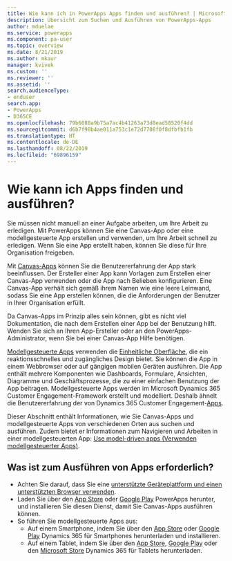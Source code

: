 ```yaml
---
title: Wie kann ich in PowerApps Apps finden und ausführen? | Microsoft-Dokumentation
description: Übersicht zum Suchen und Ausführen von PowerApps-Apps
author: mduelae
ms.service: powerapps
ms.component: pa-user
ms.topic: overview
ms.date: 8/21/2019
ms.author: mkaur
manager: kvivek
ms.custom: ''
ms.reviewer: ''
ms.assetid: ''
search.audienceType:
- enduser
search.app:
- PowerApps
- D365CE
ms.openlocfilehash: 79b6088a9b75a7ac4b41263a73d8ead58520f4dd
ms.sourcegitcommit: d6b7f98b4ae011a753c1e72d7708f0f8dfbfb1fb
ms.translationtype: HT
ms.contentlocale: de-DE
ms.lasthandoff: 08/22/2019
ms.locfileid: "69896159"
---
```

# <a name="how-do-i-find-and-run-apps"></a>Wie kann ich Apps finden und ausführen?

Sie müssen nicht manuell an einer Aufgabe arbeiten, um Ihre Arbeit zu erledigen. Mit PowerApps können Sie eine Canvas-App oder eine modellgesteuerte App erstellen und verwenden, um Ihre Arbeit schnell zu erledigen. Wenn Sie eine App erstellt haben, können Sie diese für Ihre Organisation freigeben. 

Mit [Canvas-Apps](/powerapps/maker/canvas-apps/getting-started) können Sie die Benutzererfahrung der App stark beeinflussen. Der Ersteller einer App kann Vorlagen zum Erstellen einer Canvas-App verwenden oder die App nach Belieben konfigurieren. Eine Canvas-App verhält sich gemäß ihrem Namen wie eine leere Leinwand, sodass Sie eine App erstellen können, die die Anforderungen der Benutzer in Ihrer Organisation erfüllt.

Da Canvas-Apps im Prinzip alles sein können, gibt es nicht viel Dokumentation, die nach dem Erstellen einer App bei der Benutzung hilft. Wenden Sie sich an Ihren App-Ersteller oder an den PowerApps-Administrator, wenn Sie bei einer Canvas-App Hilfe benötigen.

[Modellgesteuerte Apps](/powerapps/maker/model-driven-apps/model-driven-app-overview) verwenden die [Einheitliche Oberfläche](unified-interface.md), die ein reaktionsschnelles und zugängliches Design bietet. Sie können die App in einem Webbrowser oder auf gängigen mobilen Geräten ausführen. Die App enthält mehrere Komponenten wie Dashboards, Formulare, Ansichten, Diagramme und Geschäftsprozesse, die zu einer einfachen Benutzung der App beitragen. Modellgesteuerte Apps werden im Microsoft Dynamics 365 Customer Engagement-Framework erstellt und modelliert. Deshalb ähnelt die Benutzererfahrung der von Dynamics 365 Customer Engagement-[Apps](/dynamics365/customer-engagement/basics/business-apps-dynamics-365).

Dieser Abschnitt enthält Informationen, wie Sie Canvas-Apps und modellgesteuerte Apps von verschiedenen Orten aus suchen und ausführen. Zudem bietet er Informationen zum Navigieren und Arbeiten in einer modellgesteuerten App: [Use model-driven apps (Verwenden modellgesteuerter Apps)](use-model-driven-apps.md).


## <a name="whats-required-to-run-apps"></a>Was ist zum Ausführen von Apps erforderlich?
- Achten Sie darauf, dass Sie eine [unterstützte Geräteplattform und einen unterstützten Browser verwenden](../maker/canvas-apps/limits-and-config.md).
- Laden Sie über den [App Store](https://itunes.apple.com/app/powerapps/id1047318566?mt=8) oder [Google Play](https://play.google.com/store/apps/details?id=com.microsoft.msapps) PowerApps herunter, und installieren Sie diesen Dienst, damit Sie Canvas-Apps ausführen können.
- So führen Sie modellgesteuerte Apps aus:
    - Auf einem Smartphone, indem Sie über den [App Store](https://itunes.apple.com/app/dynamics-crm-for-phones/id1003997947?ls=1&mt=8) oder [Google Play](https://play.google.com/store/apps/details?id=com.microsoft.crm.crmphone) Dynamics 365 für Smartphones herunterladen und installieren. 
    - Auf einem Tablet, indem Sie über den [App Store](https://itunes.apple.com/app/microsoft-dynamics-crm/id678800460?mt=8), [Google Play](https://play.google.com/store/apps/details?id=com.microsoft.crm.crmtablet) oder den [Microsoft Store](https://www.microsoft.com/store/p/microsoft-dynamics-365/9nblggh4rfqp) Dynamics 365 für Tablets herunterladen.
